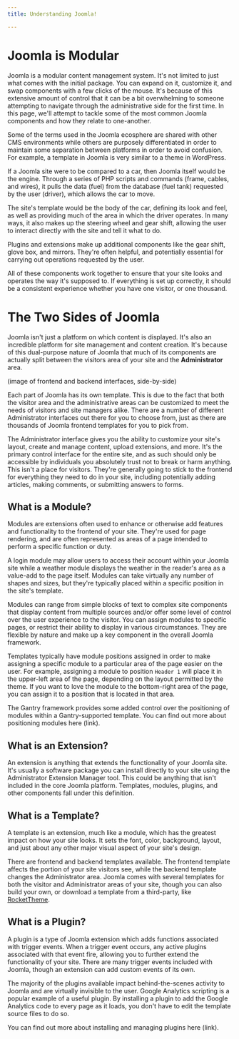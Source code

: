 ```yaml
---
title: Understanding Joomla!

---
```


Joomla is Modular
======
Joomla is a modular content management system. It's not limited to just what comes with the initial package. You can expand on it, customize it, and swap components with a few clicks of the mouse. It's because of this extensive amount of control that it can be a bit overwhelming to someone attempting to navigate through the administrative side for the first time. In this page, we'll attempt to tackle some of the most common Joomla components and how they relate to one-another.

Some of the terms used in the Joomla ecosphere are shared with other CMS environments while others are purposely differentiated in order to maintain some separation between platforms in order to avoid confusion. For example, a template in Joomla is very similar to a theme in WordPress.

If a Joomla site were to be compared to a car, then Joomla itself would be the engine. Through a series of PHP scripts and commands (frame, cables, and wires), it pulls the data (fuel) from the database (fuel tank) requested by the user (driver), which allows the car to move.

The site's template would be the body of the car, defining its look and feel, as well as providing much of the area in which the driver operates. In many ways, it also makes up the steering wheel and gear shift, allowing the user to interact directly with the site and tell it what to do.

Plugins and extensions make up additional components like the gear shift, glove box, and mirrors. They're often helpful, and potentially essential for carrying out operations requested by the user.

All of these components work together to ensure that your site looks and operates the way it's supposed to. If everything is set up correctly, it should be a consistent experience whether you have one visitor, or one thousand.

The Two Sides of Joomla
======
Joomla isn't just a platform on which content  is displayed. It's also an incredible platform for site management and content creation. It's because of this dual-purpose nature of Joomla that much of its components are actually split between the visitors area of your site and the **Administrator** area.

(image of frontend and backend interfaces, side-by-side)

Each part of Joomla has its own template. This is due to the fact that both the visitor area and the administrative areas can be customized to meet the needs of visitors and site managers alike. There are a number of different Administrator interfaces out there for you to choose from, just as there are thousands of  Joomla frontend templates for you to pick from.

The Administrator interface gives you the ability to customize your site's layout, create and manage content, upload extensions, and more. It's the primary control interface for the entire site, and as such should only be accessible by individuals you absolutely trust not to break or harm anything. This isn't a place for visitors. They're generally going to stick to the frontend for everything they need to do in your site, including potentially adding articles, making comments, or submitting answers to forms.

What is a Module?
--------------
Modules are extensions often used to enhance or otherwise add features and functionality to the frontend of your site. They're used for page rendering, and are often represented as areas of a page intended to perform a specific function or duty.

A login module may allow users to access their account within your Joomla site while a weather module displays the weather in the reader's area as a value-add to the page itself. Modules can take virtually any number of shapes and sizes, but they're typically placed within a specific position in the site's template.

Modules can range from simple blocks of text to complex site components that display content from multiple sources and/or offer some level of control over the user experience to the visitor. You can assign modules to specific pages, or restrict their ability to display in various circumstances. They are flexible by nature and make up a key component in the overall Joomla framework.

Templates typically have module positions assigned in order to make assigning a specific module to a particular area of the page easier on the user. For example, assigning a module to position `Header 1` will place it in the upper-left area of the page, depending on the layout permitted by the theme. If you want to love the module to the bottom-right area of the page, you can assign it to a position that is located in that area.

The Gantry framework provides some added control over the positioning of modules within a Gantry-supported template. You can find out more about positioning modules here (link).

What is an Extension?
--------------
An extension is anything that extends the functionality of your Joomla site. It's usually a software package you can install directly to your site using the Administrator Extension Manager tool. This could be anything that isn't included in the core Joomla platform. Templates, modules, plugins, and other components fall under this definition.

What is a Template?
--------------
A template is an extension, much like a module, which has the greatest impact on how your site looks. It sets the font, color, background, layout, and just about any other major visual aspect of your site's design.

There are frontend and backend templates available. The frontend template affects the portion of your site visitors see, while the backend template changes the Administrator area. Joomla comes with several templates for both the visitor and Administrator areas of your site, though you can also build your own, or download a template from a third-party, like [RocketTheme](http://www.rockettheme.com).

What is a Plugin?
--------------
A plugin is a type of Joomla extension which adds functions associated with trigger events. When a trigger event occurs, any active plugins associated with that event fire, allowing you to further extend the functionality of your site. There are many trigger events included with Joomla, though an extension can add custom events of its own.

The majority of the plugins available impact behind-the-scenes activity to Joomla and are virtually invisible to the user. Google Analytics scripting is a popular example of a useful plugin. By installing a plugin to add the Google Analytics code to every page as it loads, you don't have to edit the template source files to do so.

You can find out more about installing and managing plugins here (link).
